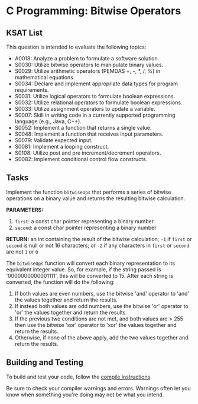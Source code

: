 # C Programming: Bitwise Operators
## KSAT List
This question is intended to evaluate the following topics:
- A0018: Analyze a problem to formulate a software solution.
- S0030: Utilize bitwise operators to manipulate binary values.
- S0029: Utilize arithmetic operators (PEMDAS +, -, *, /, %) in mathematical equations.
- S0034: Declare and implement appropriate data types for program requirements.
- S0031: Utilize logical operators to formulate boolean expressions.
- S0032: Utilize relational operators to formulate boolean expressions.
- S0033: Utilize assignment operators to update a variable.
- S0007: Skill in writing code in a currently supported programming language (e.g., Java, C++).
- S0052: Implement a function that returns a single value.
- S0048: Implement a function that receives input parameters.
- S0079: Validate expected input.
- S0081: Implement a looping construct.
- S0108: Utilize post and pre increment/decrement operators.
- S0082: Implement conditional control flow constructs.

## Tasks
Implement the function `bitwiseOps` that performs a series of bitwise operations on a binary value and returns the 
resulting bitwise calculation.

**PARAMETERS:**
1. `first`: a const char pointer representing a binary number
2. `second`: a const char pointer representing a binary number

**RETURN:** an int containing the result of the bitwise calculation; `-1` if `first` or `second` is null or not 16 characters; or `-2` if any 
characters in `first` or `second` are not `1` or `0`

The `bitwiseOps` function will convert each binary representation to its equivalent integer value. So, for example, if 
the string passed is '0000000000001111', this will be converted to 15. After each string is converted, the function 
will do the following:

1. If both values are even numbers, use the bitwise 'and' operator to 'and' the values together and return the results.
2. If instead both values are odd numbers, use the bitwise 'or' operator to 'or' the values together and return the 
   results.
3. If the previous two conditions are not met, and both values are > 255 then use the bitwise 'xor' operator to 'xor' 
  the values together and return the results.
4. Otherwise, if none of the above apply, add the two values together and return the results.

## Building and Testing
To build and test your code, follow the [compile instructions](https://gitlab.com/90cos/cyv/cyber-capability-developer-ccd/ccd-master-question-file/-/blob/master/performance/exam_files/compile-instructions.md).

Be sure to check your compiler warnings and errors. Warnings often let you know when something you're doing may not be
what you intend.

